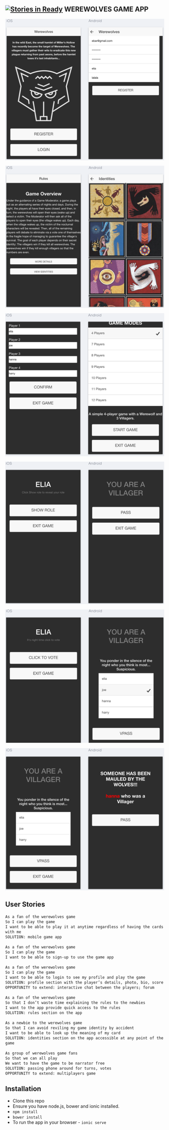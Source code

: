 [![Stories in Ready](https://badge.waffle.io/elibar-uk/werewolves_frontend.png?label=ready&title=Ready)](https://waffle.io/elibar-uk/werewolves_frontend)
WEREWOLVES GAME APP
-----------
![view 1](www/img/screenshot1.png?raw=true)

![view 2](www/img/screenshot2.png?raw=true)

![view 3](www/img/screenshot3.png?raw=true)

![view 4](www/img/screenshot4.png?raw=true)

![view 5](www/img/screenshot5.png?raw=true)

![view 6](www/img/screenshot6.png?raw=true)

User Stories
------------
```
As a fan of the werewolves game
So I can play the game
I want to be able to play it at anytime regardless of having the cards with me
SOLUTION: mobile game app

As a fan of the werewolves game
So I can play the game
I want to be able to sign-up to use the game app

As a fan of the werewolves game
So I can play the game
I want to be able to login to see my profile and play the game
SOLUTION: profile section with the player’s details, photo, bio, score
OPPORTUNITY to extend: interactive chat between the players; forum

As a fan of the werewolves game
So that I don’t waste time explaining the rules to the newbies
I want to the app provide quick access to the rules
SOLUTION: rules section on the app

As a newbie to the werewolves game
So that I can avoid reviling my game identity by accident
I want to be able to look up the meaning of my card
SOLUTION: identities section on the app accessible at any point of the game

As group of werewolves game fans
So that we can all play
We want to have the game to be narrator free
SOLUTION: passing phone around for turns, votes  
OPPORTUNITY to extend: multiplayers game

```

Installation
-------
- Clone this repo
- Ensure you have node.js, bower and ionic installed.
- `npm install`
- `bower install`
- To run the app in your browser - `ionic serve`

